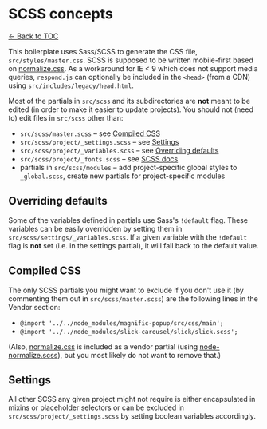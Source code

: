 # SCSS concepts

[← Back to TOC](index.md)

This boilerplate uses Sass/SCSS to generate the CSS file, `src/styles/master.css`. SCSS is supposed to be written mobile-first based on [normalize.css](https://github.com/necolas/normalize.css/). As a workaround for IE < 9 which does not support media queries, `respond.js` can optionally be included in the `<head>` (from a CDN) using `src/includes/legacy/head.html`.

Most of the partials in `src/scss` and its subdirectories are **not** meant to be edited (in order to make it easier to update projects). You should not (need to) edit files in `src/scss` other than:

* `src/scss/master.scss` – see [Compiled CSS](#compiled-css)
* `src/scss/project/_settings.scss` – see [Settings](#settings)
* `src/scss/project/_variables.scss` – see [Overriding defaults](#overriding-defaults)
* `src/scss/project/_fonts.scss` – see [SCSS docs](scss.md#project)
* partials in `src/scss/modules` – add project-specific global styles to `_global.scss`, create new partials for project-specific modules

## Overriding defaults

Some of the variables defined in partials use Sass's `!default` flag. These variables can be easily overridden by setting them in `src/scss/settings/_variables.scss`. If a given variable with the `!default` flag is **not** set (i.e. in the settings partial), it will fall back to the default value.

## Compiled CSS

The only SCSS partials you might want to exclude if you don't use it (by commenting them out in `src/scss/master.scss`) are the following lines in the Vendor section:

* `@import '../../node_modules/magnific-popup/src/css/main';`
* `@import '../../node_modules/slick-carousel/slick/slick.scss';`

(Also, [normalize.css](https://github.com/necolas/normalize.css/) is included as a vendor partial (using [node-normalize.scss](https://www.npmjs.com/package/node-normalize-scss)), but you most likely do not want to remove that.)

## Settings

All other SCSS any given project might not require is either encapsulated in mixins or placeholder selectors or can be excluded in `src/scss/project/_settings.scss` by setting boolean variables accordingly.